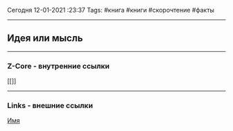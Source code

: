 Сегодня 12-01-2021 :23:37
Tags: #книга #книги #скорочтение #факты
___

## Идея или мысль

___
### Z-Core - внутренние ссылки
[[]]

____
### Links - внешние ссылки
[Имя](tut.by)